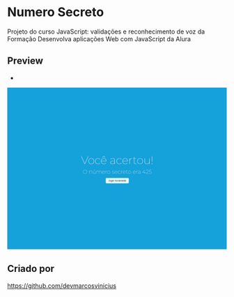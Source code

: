 # Numero Secreto
Projeto do curso JavaScript: validações e reconhecimento de voz da Formação Desenvolva aplicações Web com JavaScript da Alura

## Preview
- 
![preview.png](./assets/preview.png)

## Criado por
https://github.com/devmarcosvinicius